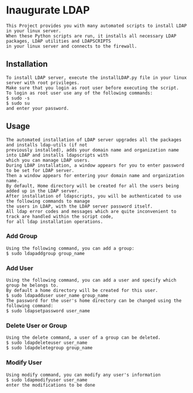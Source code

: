 # Inaugurate LDAP

	This Project provides you with many automated scripts to install LDAP in your linux server. 
	When these Python scripts are run, it installs all necessary LDAP packages, LDAP utilities and LDAPSCRIPTS 
	in your linux server and connects to the firewall.

## Installation

	To install LDAP server, execute the installLDAP.py file in your linux server with root privileges. 
	Make sure that you login as root user before executing the script. 
	To login as root user use any of the following commands:
	$ sudo -s  
	$ sudo su
	and enter your password.

## Usage
	
	The automated installation of LDAP server upgrades all the packages and installs ldap-utils (if not 
	previously installed), adds your domain name and organization name into LDAP and installs ldapscripts with 
	which you can manage LDAP users.
	During LDAP installation, a window appears for you to enter password to be set for LDAP server.
	Then a window appears for entering your domain name and organization name.
	By default, Home directory will be created for all the users being added up in the LDAP server.
	After installation of ldapscripts, you will be authenticated to use the following commands to manage 
	the users in LDAP, with the LDAP server password itself.
	All ldap error codes and messages which are quite inconvenient to track are handled within the script code,
	for all ldap installation operations.

### Add Group 

	Using the following command, you can add a group:
	$ sudo ldapaddgroup group_name

### Add User

	Using the following command, you can add a user and specify which group he belongs to. 
	By default a home directory will be created for this user.
	$ sudo ldapadduser user_name group_name
	The password for the user's home directory can be changed using the following command:
	$ sudo ldapsetpassword user_name

### Delete User or Group

	Using the delete command, a user of a group can be deleted.
	$ sudo ldapdeleteuser user_name
	$ sudo ldapdeletegroup group_name

### Modify User
	
	Using modify command, you can modify any user's information
	$ sudo ldapmodifyuser user_name
	enter the modifications to be done
 


